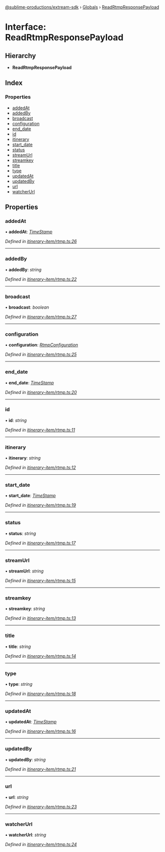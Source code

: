 [@sublime-productions/extream-sdk](../README.md) › [Globals](../globals.md) › [ReadRtmpResponsePayload](readrtmpresponsepayload.md)

# Interface: ReadRtmpResponsePayload

## Hierarchy

* **ReadRtmpResponsePayload**

## Index

### Properties

* [addedAt](readrtmpresponsepayload.md#addedat)
* [addedBy](readrtmpresponsepayload.md#addedby)
* [broadcast](readrtmpresponsepayload.md#broadcast)
* [configuration](readrtmpresponsepayload.md#configuration)
* [end_date](readrtmpresponsepayload.md#end_date)
* [id](readrtmpresponsepayload.md#id)
* [itinerary](readrtmpresponsepayload.md#itinerary)
* [start_date](readrtmpresponsepayload.md#start_date)
* [status](readrtmpresponsepayload.md#status)
* [streamUrl](readrtmpresponsepayload.md#streamurl)
* [streamkey](readrtmpresponsepayload.md#streamkey)
* [title](readrtmpresponsepayload.md#title)
* [type](readrtmpresponsepayload.md#type)
* [updatedAt](readrtmpresponsepayload.md#updatedat)
* [updatedBy](readrtmpresponsepayload.md#updatedby)
* [url](readrtmpresponsepayload.md#url)
* [watcherUrl](readrtmpresponsepayload.md#watcherurl)

## Properties

###  addedAt

• **addedAt**: *[TimeStamp](timestamp.md)*

*Defined in [itinerary-item/rtmp.ts:26](https://github.com/Extream-SaaS/ex-sdk/blob/3fde2c4/src/itinerary-item/rtmp.ts#L26)*

___

###  addedBy

• **addedBy**: *string*

*Defined in [itinerary-item/rtmp.ts:22](https://github.com/Extream-SaaS/ex-sdk/blob/3fde2c4/src/itinerary-item/rtmp.ts#L22)*

___

###  broadcast

• **broadcast**: *boolean*

*Defined in [itinerary-item/rtmp.ts:27](https://github.com/Extream-SaaS/ex-sdk/blob/3fde2c4/src/itinerary-item/rtmp.ts#L27)*

___

###  configuration

• **configuration**: *[RtmpConfiguration](rtmpconfiguration.md)*

*Defined in [itinerary-item/rtmp.ts:25](https://github.com/Extream-SaaS/ex-sdk/blob/3fde2c4/src/itinerary-item/rtmp.ts#L25)*

___

###  end_date

• **end_date**: *[TimeStamp](timestamp.md)*

*Defined in [itinerary-item/rtmp.ts:20](https://github.com/Extream-SaaS/ex-sdk/blob/3fde2c4/src/itinerary-item/rtmp.ts#L20)*

___

###  id

• **id**: *string*

*Defined in [itinerary-item/rtmp.ts:11](https://github.com/Extream-SaaS/ex-sdk/blob/3fde2c4/src/itinerary-item/rtmp.ts#L11)*

___

###  itinerary

• **itinerary**: *string*

*Defined in [itinerary-item/rtmp.ts:12](https://github.com/Extream-SaaS/ex-sdk/blob/3fde2c4/src/itinerary-item/rtmp.ts#L12)*

___

###  start_date

• **start_date**: *[TimeStamp](timestamp.md)*

*Defined in [itinerary-item/rtmp.ts:19](https://github.com/Extream-SaaS/ex-sdk/blob/3fde2c4/src/itinerary-item/rtmp.ts#L19)*

___

###  status

• **status**: *string*

*Defined in [itinerary-item/rtmp.ts:17](https://github.com/Extream-SaaS/ex-sdk/blob/3fde2c4/src/itinerary-item/rtmp.ts#L17)*

___

###  streamUrl

• **streamUrl**: *string*

*Defined in [itinerary-item/rtmp.ts:15](https://github.com/Extream-SaaS/ex-sdk/blob/3fde2c4/src/itinerary-item/rtmp.ts#L15)*

___

###  streamkey

• **streamkey**: *string*

*Defined in [itinerary-item/rtmp.ts:13](https://github.com/Extream-SaaS/ex-sdk/blob/3fde2c4/src/itinerary-item/rtmp.ts#L13)*

___

###  title

• **title**: *string*

*Defined in [itinerary-item/rtmp.ts:14](https://github.com/Extream-SaaS/ex-sdk/blob/3fde2c4/src/itinerary-item/rtmp.ts#L14)*

___

###  type

• **type**: *string*

*Defined in [itinerary-item/rtmp.ts:18](https://github.com/Extream-SaaS/ex-sdk/blob/3fde2c4/src/itinerary-item/rtmp.ts#L18)*

___

###  updatedAt

• **updatedAt**: *[TimeStamp](timestamp.md)*

*Defined in [itinerary-item/rtmp.ts:16](https://github.com/Extream-SaaS/ex-sdk/blob/3fde2c4/src/itinerary-item/rtmp.ts#L16)*

___

###  updatedBy

• **updatedBy**: *string*

*Defined in [itinerary-item/rtmp.ts:21](https://github.com/Extream-SaaS/ex-sdk/blob/3fde2c4/src/itinerary-item/rtmp.ts#L21)*

___

###  url

• **url**: *string*

*Defined in [itinerary-item/rtmp.ts:23](https://github.com/Extream-SaaS/ex-sdk/blob/3fde2c4/src/itinerary-item/rtmp.ts#L23)*

___

###  watcherUrl

• **watcherUrl**: *string*

*Defined in [itinerary-item/rtmp.ts:24](https://github.com/Extream-SaaS/ex-sdk/blob/3fde2c4/src/itinerary-item/rtmp.ts#L24)*
